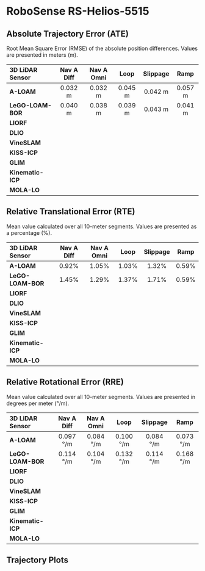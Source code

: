 # RoboSense RS-Helios-5515

## Absolute Trajectory Error (ATE)

Root Mean Square Error (RMSE) of the absolute position differences. Values are presented in meters (m).

| 3D LiDAR Sensor              | Nav A Diff     | Nav A Omni     | Loop           | Slippage       | Ramp           |
| :--------------------------- | :------------: | :------------: | :------------: | :------------: | :------------: |
| **A-LOAM**                   | 0.032 m | 0.032 m | 0.045 m | 0.042 m | 0.057 m |
| **LeGO-LOAM-BOR**            | 0.040 m | 0.038 m | 0.039 m | 0.043 m | 0.041 m |
| **LIORF**                    |  |  |  |  |  |
| **DLIO**                     |  |  |  |  |  |
| **VineSLAM**                 |  |  |  |  |  |
| **KISS-ICP**                 |  |  |  |  |  |
| **GLIM**                     |  |  |  |  |  |
| **Kinematic-ICP**            |  |  |  |  |  |
| **MOLA-LO**                  |  |  |  |  |  |

## Relative Translational Error (RTE)

Mean value calculated over all 10-meter segments. Values are presented as a percentage (%).

| 3D LiDAR Sensor              | Nav A Diff   | Nav A Omni   | Loop         | Slippage     | Ramp         |
| :--------------------------- | :----------: | :----------: | :----------: | :----------: | :----------: |
| **A-LOAM**                   | 0.92% | 1.05% | 1.03% | 1.32% | 0.59% |
| **LeGO-LOAM-BOR**            | 1.45% | 1.29% | 1.37% | 1.71% | 0.59% |
| **LIORF**                    |  |  |  |  |  |
| **DLIO**                     |  |  |  |  |  |
| **VineSLAM**                 |  |  |  |  |  |
| **KISS-ICP**                 |  |  |  |  |  |
| **GLIM**                     |  |  |  |  |  |
| **Kinematic-ICP**            |  |  |  |  |  |
| **MOLA-LO**                  |  |  |  |  |  |

## Relative Rotational Error (RRE)

Mean value calculated over all 10-meter segments. Values are presented in degrees per meter (°/m).

| 3D LiDAR Sensor              | Nav A Diff       | Nav A Omni       | Loop             | Slippage         | Ramp             |
| :--------------------------- | :--------------: | :--------------: | :--------------: | :--------------: | :--------------: |
| **A-LOAM**                   | 0.097 °/m | 0.084 °/m | 0.100 °/m | 0.084 °/m | 0.073 °/m |
| **LeGO-LOAM-BOR**            | 0.114 °/m | 0.104 °/m | 0.132 °/m | 0.114 °/m | 0.168 °/m |
| **LIORF**                    |  |  |  |  |  |
| **DLIO**                     |  |  |  |  |  |
| **VineSLAM**                 |  |  |  |  |  |
| **KISS-ICP**                 |  |  |  |  |  |
| **GLIM**                     |  |  |  |  |  |
| **Kinematic-ICP**            |  |  |  |  |  |
| **MOLA-LO**                  |  |  |  |  |  |

## Trajectory Plots